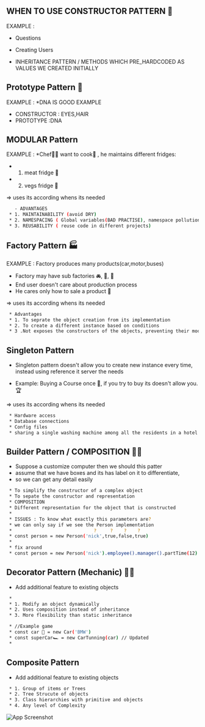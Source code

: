 
## WHEN TO USE CONSTRUCTOR PATTERN 👨
EXAMPLE :
- Questions
-  Creating Users

-  INHERITANCE PATTERN / METHODS WHICH PRE_HARDCODED AS VALUES WE CREATED INITIALLY

## Prototype Pattern 🧬
EXAMPLE :
*DNA IS GOOD EXAMPLE
- CONSTRUCTOR : EYES,HAIR 
- PROTOTYPE  :DNA

## MODULAR Pattern
EXAMPLE :
*Chef👨‍🍳 want to cook🍲 ,  he maintains different fridges:
- 1. meat fridge 🍖
- 2. vegs fridge 🥔

=> uses its according whens its needed

```bash
   - ADVANTAGES
 * 1. MAINTAINABILITY (avoid DRY)
 * 2. NAMESPACING ( Global variables(BAD PRACTISE), namespace pollution)
 * 3. REUSABILITY ( reuse code in different projects)
```

##  Factory Pattern 🏭
EXAMPLE : Factory produces many products(car,motor,buses)
 * Factory may have sub factories 🚘, 🚋, 🚃
 * End user doesn't care about production process
 * He cares only how to sale a product 🤝

=> uses its according whens its needed

```bash
 * Advantages
 * 1. To seprate the object creation from its implementation
 * 2. To create a different instance based on conditions
 * 3 .Not exposes the constructors of the objects, preventing their modifications
```


##  Singleton Pattern

 * Singleton pattern doesn't allow you to create new instance every time, instead using reference it server the needs

 * Example: Buying a Course once 🎫, if you try to buy its doesn't allow you. 🏆


=> uses its according whens its needed

```bash
 * Hardware access
 * Database connections
 * Config files 
 * sharing a single washing machine among all the residents in a hotel
```


##  Builder Pattern / COMPOSITION 👷‍♂️
 * Suppose a customize computer then we should this patter
 * assume that we have boxes and its has label on it to differentiate,
 * so we can get any detail easily

```bash
 * To simplify the constructor of a complex object
 * To sepate the constructor and representation
 * COMPOSITION
 * Different representation for the object that is constructed 
 * 
 * ISSUES : To know what exactly this parameters are?
 * we can only say if we see the Person implementation
 *                              ?     ?    ?    ? 
 * const person = new Person('nick',true,false,true)
 * 
 * fix around 
 * const person = new Person('nick').employee().manager().partTime(12)
```


##  Decorator Pattern (Mechanic) 👷‍♂️
  -  Add additional feature to existing objects

```bash
 * 
 * 1. Modify an object dynamically
 * 2. Uses composition instead of inheritance
 * 3. More flexibility than static inheritance
```


```bash
 * //Example game 
 * const car 🚗 = new Car('BMW')
 * const superCar🏎️ = new CarTunning(car) // Updated  
 * 
```

##  Composite Pattern
  -  Add additional feature to existing objects

```bash
 * 1. Group of items or Trees
 * 2. Tree Strucute of objects
 * 3. Class hierarchies with primitive and objects
 * 4. Any level of Complexity
```

![App Screenshot](https://www.tutorialspoint.com/xml/images/tree_structure.jpg)

